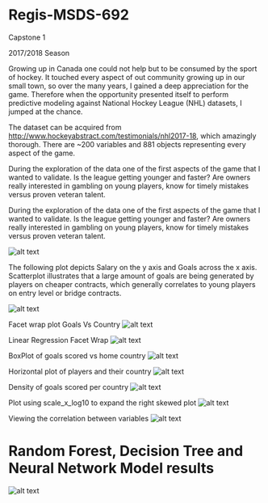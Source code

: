 # Regis-MSDS-692
Capstone 1

2017/2018 Season

Growing up in Canada one could not help but to be consumed by the sport of hockey.  It touched every aspect of out community growing up in our small town, so over the many years, I gained a deep appreciation for the game.  Therefore when the opportunity presented itself to perform predictive modeling against National Hockey League (NHL) datasets, I jumped at the chance. 

The dataset can be acquired from http://www.hockeyabstract.com/testimonials/nhl2017-18, which amazingly thorough.  There are  ~200 variables and 881 objects representing every aspect of the game. 

During the exploration of the data one of the first aspects of the game that I wanted to validate.  Is the league getting younger and faster?  Are owners really interested in gambling on young players, know for timely mistakes versus proven veteran talent.  

During the exploration of the data one of the first aspects of the game that I wanted to validate.  Is the league getting younger and faster?  Are owners really interested in gambling on young players, know for timely mistakes versus proven veteran talent.  

![alt text](https://github.com/smichael14/Regis-MSDS-692/blob/master/Histogram_age.png)


The following plot depicts Salary on the y axis and Goals across the x axis.  Scatterplot illustrates that a large amount of goals are being generated by players on cheaper contracts, which generally correlates to young players on entry level or bridge contracts. 

![alt text](https://github.com/smichael14/Regis-MSDS-692/blob/master/grtr_than_25_goals.png)
 
Facet wrap plot Goals Vs Country
![alt text](https://github.com/smichael14/Regis-MSDS-692/blob/master/Facet_wrap_g_cnty.png)

Linear Regression Facet Wrap
![alt text](https://github.com/smichael14/Regis-MSDS-692/blob/master/g_cntry.png)

BoxPlot of goals scored vs home country
![alt text](https://github.com/smichael14/Regis-MSDS-692/blob/master/box_g_cnty.png)

Horizontal plot of players and their country
![alt text](https://github.com/smichael14/Regis-MSDS-692/blob/master/Players_cnty.png)

Density of goals scored per country
![alt text](https://github.com/smichael14/Regis-MSDS-692/blob/master/density.png)

Plot using scale_x_log10 to expand the right skewed plot
![alt text](https://github.com/smichael14/Regis-MSDS-692/blob/master/TOI_g.png)

Viewing the correlation between variables
![alt text](https://github.com/smichael14/Regis-MSDS-692/blob/master/corr.png)


# Random Forest, Decision Tree and Neural Network Model results

![alt text](https://github.com/smichael14/Regis-MSDS-692/blob/master/results.png)



